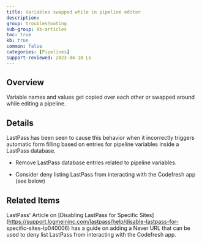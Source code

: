 ```yaml
---
title: Variables swapped while in pipeline editor
description: 
group: troubleshooting
sub-group: kb-articles
toc: true
kb: true
common: false
categories: [Pipelines]
support-reviewed: 2023-04-18 LG
---
```


## Overview

Variable names and values get copied over each other or swapped around while
editing a pipeline.

## Details

LastPass has been seen to cause this behavior when it incorrectly triggers
automatic form filling based on entries for pipeline variables inside a
LastPass database.

  * Remove LastPass database entries related to pipeline variables.

  * Consider deny listing LastPass from interacting with the Codefresh app (see below)

## Related Items

LastPass' Article on [Disabling LastPass for Specific
Sites](https://support.logmeininc.com/lastpass/help/disable-lastpass-for-
specific-sites-lp040006) has a guide on adding a Never URL that can be used to
deny list LastPass from interacting with the Codefresh app.  
  
  
  


